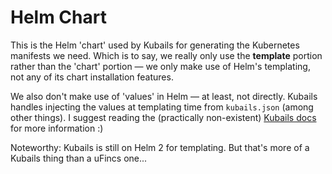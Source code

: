# Helm Chart

This is the Helm 'chart' used by Kubails for generating the Kubernetes manifests we need. Which is to say, we really only use the **template** portion rather than the 'chart' portion — we only make use of Helm's templating, not any of its chart installation features.

We also don't make use of 'values' in Helm — at least, not directly. Kubails handles injecting the values at templating time from `kubails.json` (among other things). I suggest reading the (practically non-existent) [Kubails docs](https://github.com/DevinSit/kubails) for more information :)

Noteworthy: Kubails is still on Helm 2 for templating. But that's more of a Kubails thing than a uFincs one...
